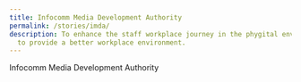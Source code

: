 ```yaml
---
title: Infocomm Media Development Authority
permalink: /stories/imda/
description: To enhance the staff workplace journey in the phygital environment
  to provide a better workplace environment.
---
```

Infocomm Media Development Authority